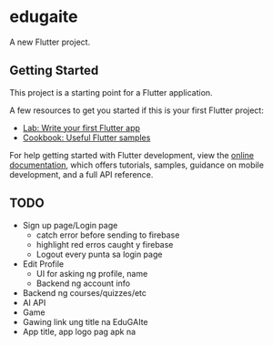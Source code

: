 # edugaite

A new Flutter project.

## Getting Started

This project is a starting point for a Flutter application.

A few resources to get you started if this is your first Flutter project:

- [Lab: Write your first Flutter app](https://docs.flutter.dev/get-started/codelab)
- [Cookbook: Useful Flutter samples](https://docs.flutter.dev/cookbook)

For help getting started with Flutter development, view the
[online documentation](https://docs.flutter.dev/), which offers tutorials,
samples, guidance on mobile development, and a full API reference.

## TODO
- Sign up page/Login page
    - catch error before sending to firebase
    - highlight red erros caught y firebase
    - Logout every punta sa login page
- Edit Profile
    - UI for asking ng profile, name
    - Backend ng account info
- Backend ng courses/quizzes/etc
- AI API
- Game
- Gawing link ung title na EduGAIte
- App title, app logo pag apk na
